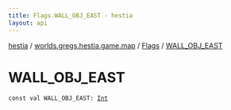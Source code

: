 ```yaml
---
title: Flags.WALL_OBJ_EAST - hestia
layout: api
---
```


<div class='api-docs-breadcrumbs'><a href="../../index.html">hestia</a> / <a href="../index.html">worlds.gregs.hestia.game.map</a> / <a href="index.html">Flags</a> / <a href="./-w-a-l-l_-o-b-j_-e-a-s-t.html">WALL_OBJ_EAST</a></div>

# WALL_OBJ_EAST

<div class="signature"><code><span class="keyword">const</span> <span class="keyword">val </span><span class="identifier">WALL_OBJ_EAST</span><span class="symbol">: </span><a href="https://kotlinlang.org/api/latest/jvm/stdlib/kotlin/-int/index.html"><span class="identifier">Int</span></a></code></div>
